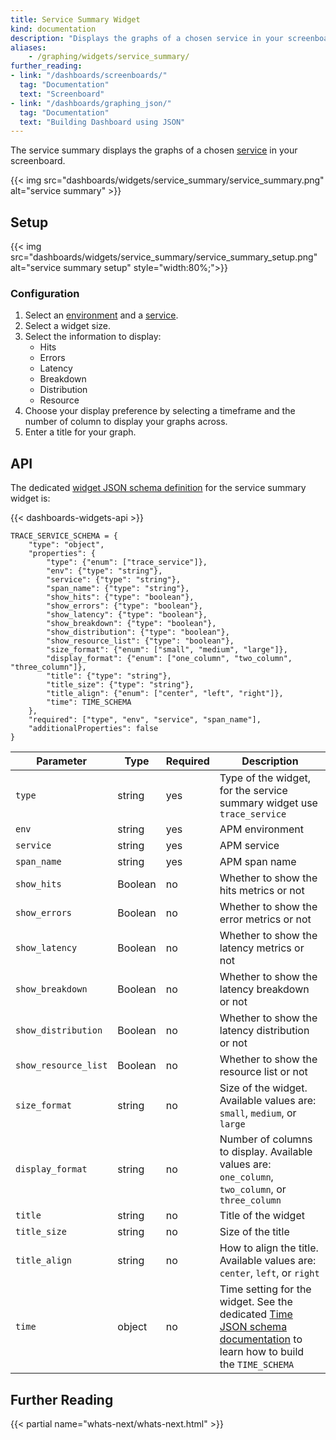 ```yaml
---
title: Service Summary Widget
kind: documentation
description: "Displays the graphs of a chosen service in your screenboard."
aliases:
    - /graphing/widgets/service_summary/
further_reading:
- link: "/dashboards/screenboards/"
  tag: "Documentation"
  text: "Screenboard"
- link: "/dashboards/graphing_json/"
  tag: "Documentation"
  text: "Building Dashboard using JSON"
---
```


The service summary displays the graphs of a chosen [service][1] in your screenboard.

{{< img src="dashboards/widgets/service_summary/service_summary.png" alt="service summary" >}}

## Setup

{{< img src="dashboards/widgets/service_summary/service_summary_setup.png" alt="service summary setup"  style="width:80%;">}}

### Configuration

1. Select an [environment][2] and a [service][1].
2. Select a widget size.
3. Select the information to display:
    * Hits
    * Errors
    * Latency
    * Breakdown
    * Distribution
    * Resource
4. Choose your display preference by selecting a timeframe and the number of column to display your graphs across.
5. Enter a title for your graph.

## API

The dedicated [widget JSON schema definition][2] for the service summary widget is:

{{< dashboards-widgets-api >}}

```text
TRACE_SERVICE_SCHEMA = {
    "type": "object",
    "properties": {
        "type": {"enum": ["trace_service"]},
        "env": {"type": "string"},
        "service": {"type": "string"},
        "span_name": {"type": "string"},
        "show_hits": {"type": "boolean"},
        "show_errors": {"type": "boolean"},
        "show_latency": {"type": "boolean"},
        "show_breakdown": {"type": "boolean"},
        "show_distribution": {"type": "boolean"},
        "show_resource_list": {"type": "boolean"},
        "size_format": {"enum": ["small", "medium", "large"]},
        "display_format": {"enum": ["one_column", "two_column", "three_column"]},
        "title": {"type": "string"},
        "title_size": {"type": "string"},
        "title_align": {"enum": ["center", "left", "right"]},
        "time": TIME_SCHEMA
    },
    "required": ["type", "env", "service", "span_name"],
    "additionalProperties": false
}
```

| Parameter            | Type    | Required | Description                                                                                                                |
|----------------------|---------|----------|----------------------------------------------------------------------------------------------------------------------------|
| `type`               | string  | yes      | Type of the widget, for the service summary widget use `trace_service`                                                     |
| `env`                | string  | yes      | APM environment                                                                                                            |
| `service`            | string  | yes      | APM service                                                                                                                |
| `span_name`          | string  | yes      | APM span name                                                                                                              |
| `show_hits`          | Boolean | no       | Whether to show the hits metrics or not                                                                                    |
| `show_errors`        | Boolean | no       | Whether to show the error metrics or not                                                                                   |
| `show_latency`       | Boolean | no       | Whether to show the latency metrics or not                                                                                 |
| `show_breakdown`     | Boolean | no       | Whether to show the latency breakdown or not                                                                               |
| `show_distribution`  | Boolean | no       | Whether to show the latency distribution or not                                                                            |
| `show_resource_list` | Boolean | no       | Whether to show the resource list or not                                                                                   |
| `size_format`        | string  | no       | Size of the widget. Available values are: `small`, `medium`, or `large`                                                    |
| `display_format`     | string  | no       | Number of columns to display. Available values are: `one_column`, `two_column`, or `three_column`                          |
| `title`              | string  | no       | Title of the widget                                                                                                        |
| `title_size`         | string  | no       | Size of the title                                                                                                          |
| `title_align`        | string  | no       | How to align the title. Available values are: `center`, `left`, or `right`                                                 |
| `time`               | object  | no       | Time setting for the widget. See the dedicated [Time JSON schema documentation][3] to learn how to build the `TIME_SCHEMA` |
## Further Reading

{{< partial name="whats-next/whats-next.html" >}}

[1]: /tracing/visualization/service/
[2]: /tracing/send_traces/
[3]: /dashboards/graphing_json/widget_json/#time-schema
